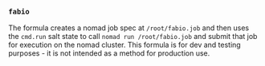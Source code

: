 ### `fabio`

The formula creates a nomad job spec at `/root/fabio.job` and then uses the
`cmd.run` salt state to call `nomad run /root/fabio.job` and submit that job
for execution on the nomad cluster. This formula is for dev and testing
purposes - it is not intended as a method for production use.
